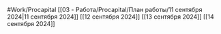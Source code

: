 #Work/Procapital 
[[03 - Работа/Procapital/План работы/11 сентября 2024|11 сентября 2024]]
[[12 сентября 2024]]
[[13 сентября 2024]]
[[14 сентября 2024]]